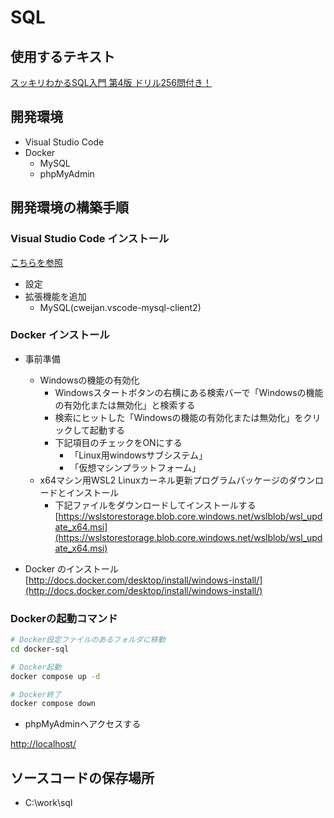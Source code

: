 # SQL

## 使用するテキスト

[スッキリわかるSQL入門 第4版 ドリル256問付き！](https://book.impress.co.jp/books/1123101107)

## 開発環境

- Visual Studio Code
- Docker
  - MySQL
  - phpMyAdmin

## 開発環境の構築手順

###  Visual Studio Code インストール

[こちらを参照](https://github.com/room202/java?tab=readme-ov-file#%E9%96%8B%E7%99%BA%E7%92%B0%E5%A2%83%E3%81%AE%E6%A7%8B%E7%AF%89%E6%89%8B%E9%A0%86)

- 設定
- 拡張機能を追加
  - MySQL(cweijan.vscode-mysql-client2)

###  Docker インストール

- 事前準備
  - Windowsの機能の有効化
    - Windowsスタートボタンの右横にある検索バーで「Windowsの機能の有効化または無効化」と検索する
    - 検索にヒットした「Windowsの機能の有効化または無効化」をクリックして起動する
    - 下記項目のチェックをONにする
      - 「Linux用windowsサブシステム」
      - 「仮想マシンプラットフォーム」
  - x64マシン用WSL2 Linuxカーネル更新プログラムパッケージのダウンロードとインストール
    - 下記ファイルをダウンロードしてインストールする 
    [https://wslstorestorage.blob.core.windows.net/wslblob/wsl_update_x64.msi](https://wslstorestorage.blob.core.windows.net/wslblob/wsl_update_x64.msi)

- Docker のインストール 
[http://docs.docker.com/desktop/install/windows-install/](http://docs.docker.com/desktop/install/windows-install/)

 ### Dockerの起動コマンド

 ```bash
# Docker設定ファイルのあるフォルダに移動
cd docker-sql

# Docker起動
docker compose up -d

# Docker終了
docker compose down
```

- phpMyAdminへアクセスする

[http://localhost/](http://localhost/)

## ソースコードの保存場所
  - C:\work\sql

